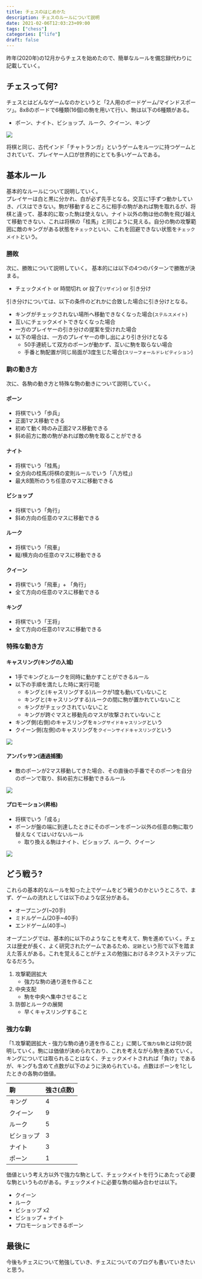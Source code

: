 ```yaml
---
title: チェスのはじめかた
description: チェスのルールについて説明
date: 2021-02-06T12:03:23+09:00
tags: ["chess"]
categories: ["life"]
draft: false
---
```


昨年(2020年)の12月からチェスを始めたので、簡単なルールを備忘録代わりに記載していく。

## チェスって何?

チェスとはどんなゲームなのかというと「2人用のボードゲーム/マインドスポーツ」。8x8のボードで6種類(16個)の駒を用いて行い、駒は以下の6種類がある。
* ポーン、ナイト、ビショップ、ルーク、クイーン、キング

![](./image1.png)

将棋と同じ、古代インド「チャトランガ」というゲームをルーツに持つゲームとされていて、プレイヤー人口が世界的にとても多いゲームである。

## 基本ルール

基本的なルールについて説明していく。<br>
プレイヤーは白と黒に分かれ、白が必ず先手となる。交互に1手ずつ動かしていき、パスはできない。駒が移動するところに相手の駒があれば駒を取れるが、将棋と違って、基本的に取った駒は使えない。ナイト以外の駒は他の駒を飛び越えて移動できない、これは将棋の「桂馬」と同じように見える。自分の駒の攻撃範囲に敵のキングがある状態を`チェック`といい、これを回避できない状態を`チェックメイト`という。

### 勝敗

次に、勝敗について説明していく。
基本的には以下の4つのパターンで勝敗が決まる。
* チェックメイト or 時間切れ or 投了(`リザイン`) or 引き分け

引き分けについては、以下の条件のどれかに合致した場合に引き分けとなる。
* キングがチェックされない場所へ移動できなくなった場合(`ステルスメイト`)
* 互いにチェックメイトできなくなった場合
* 一方のプレイヤーの引き分けの提案を受けれた場合
* 以下の場合は、一方のプレイヤーの申し出により引き分けとなる
  * 50手連続して双方のポーンが動かず、互いに駒を取らない場合
  * 手番と駒配置が同じ局面が3度生じた場合(`スリーフォールドレピティション`)

### 駒の動き方

次に、各駒の動き方と特殊な駒の動きについて説明していく。

#### ポーン

* 将棋でいう「歩兵」
* 正面1マス移動できる
* 初めて動く時のみ正面2マス移動できる
* 斜め前方に敵の駒があれば敵の駒を取ることができる

#### ナイト

* 将棋でいう「桂馬」
* 全方向の桂馬(将棋の変則ルールでいう「八方桂」)
* 最大8箇所のうち任意のマスに移動できる

#### ビショップ

* 将棋でいう「角行」
* 斜め方向の任意のマスに移動できる

#### ルーク

* 将棋でいう「飛車」
* 縦/横方向の任意のマスに移動できる

#### クイーン

* 将棋でいう「飛車」+ 「角行」
* 全て方向の任意のマスに移動できる

#### キング

* 将棋でいう「王将」
* 全て方向の任意の1マスに移動できる

### 特殊な動き方

#### キャスリング(キングの入城)

* 1手でキングとルークを同時に動かすことができるルール
* 以下の手順を満たした時に実行可能
  * キングと(キャスリングする)ルークが1度も動いていないこと
  * キングと(キャスリングする)ルークの間に駒が置かれていないこと
  * キングがチェックされていないこと
  * キングが跨ぐマスと移動先のマスが攻撃されていないこと
* キング側(右側)のキャスリングを`キングサイドキャスリング`という
* クイーン側(左側)のキャスリングを`クイーンサイドキャスリング`という

![](./image2.png)

#### アンパッサン(通過捕獲)

* 敵のポーンが2マス移動してきた場合、その直後の手番でそのポーンを自分のポーンで取り、斜め前方に移動できるルール

![](./image3.png)

#### プロモーション(昇格)

* 将棋でいう「成る」
* ポーンが盤の端に到達したときにそのポーンをポーン以外の任意の駒に取り替えなくてはいけないルール
  * 取り換える駒はナイト、ビショップ、ルーク、クイーン

![](./image4.png)

## どう戦う?

これらの基本的なルールを知った上でゲームをどう戦うのかというところで、まず、ゲームの流れとしては以下のような区分がある。
* オープニング(~20手)
* ミドルゲーム(20手~40手)
* エンドゲーム(40手~)

オープニングでは、基本的に以下のようなことを考えて、駒を進めていく。チェスは歴史が長く、よく研究されたゲームであるため、`定跡`という形で以下を踏まえた答えがある。これを覚えることがチェスの勉強におけるネクストステップになるだろう。

1. 攻撃範囲拡大
   * 強力な駒の通り道を作ること
1. 中央支配
   * 駒を中央へ集中させること
1. 防御とルークの展開
   * 早くキャスリングすること

### 強力な駒

「1.攻撃範囲拡大 - 強力な駒の通り道を作ること」に関して`強力な駒`とは何か説明していく。駒には価値が決められており、これを考えながら駒を進めていく。キングについては取られることはなく、チェックメイトされれば「負け」であるが、キングも含めて点数が以下のように決められている。点数はポーンを1としたときの各駒の価値。

| 駒 | 強さ(点数) |
|:-|:-|
| キング | 4 |
| クイーン | 9 |
| ルーク | 5 |
| ビショップ | 3 |
| ナイト | 3 |
| ポーン | 1 |

価値という考え方以外で強力な駒として、チェックメイトを行うにあたって必要な駒というものがある。チェックメイトに必要な駒の組み合わせは以下。
* クイーン
* ルーク
* ビショップ x2
* ビショップ + ナイト
* プロモーションできるポーン

## 最後に

今後もチェスについて勉強していき、チェスについてのブログも書いていきたいと思う。
